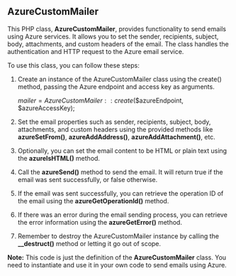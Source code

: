 <h2>AzureCustomMailer</h2>

This PHP class, **AzureCustomMailer**, provides functionality to send emails using Azure services. It allows you to set the sender, recipients, subject, body, attachments, and custom headers of the email. The class handles the authentication and HTTP request to the Azure email service.

To use this class, you can follow these steps:

 1. Create an instance of the AzureCustomMailer class using the create()
    method, passing the Azure endpoint and access key as arguments.
    
    $mailer = AzureCustomMailer::create($$azureEndpoint, $azureAccessKey);

 2. Set the email properties such as sender, recipients, subject, body,
    attachments, and custom headers using the provided methods like
    **azureSetFrom()**, **azureAddAddress()**, **azureAddAttachment()**, etc.

 3. Optionally, you can set the email content to be HTML or plain text using the **azureIsHTML()** method.

 4. Call the **azureSend()** method to send the email. It will return true if the email was sent successfully, or false otherwise.

 5. If the email was sent successfully, you can retrieve the operation ID of the email using the **azureGetOperationId()** method.

 6. If there was an error during the email sending process, you can retrieve the error information using the **azureGetError()** method.

 7. Remember to destroy the AzureCustomMailer instance by calling the **__destruct()** method or letting it go out of scope.

**Note:** This code is just the definition of the **AzureCustomMailer** class. You need to instantiate and use it in your own code to send emails using Azure.